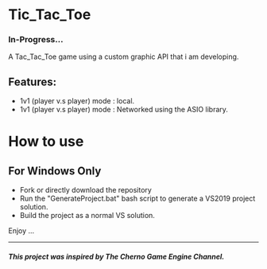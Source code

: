 # Tic_Tac_Toe 

### In-Progress...

A Tac_Tac_Toe game using a custom graphic API that i am developing. 

## Features: 
 - 1v1 (player v.s player) mode : local.
 - 1v1 (player v.s player) mode : Networked using the ASIO library. 


# How to use
## For Windows Only
- Fork or directly download the repository
- Run the "GenerateProject.bat" bash script to generate a VS2019 project solution. 
- Build the project as a normal VS solution.

Enjoy ...






---
##### This project was inspired by The Cherno Game Engine Channel. 
